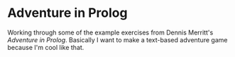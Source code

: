 # Adventure in Prolog

Working through some of the example exercises from Dennis Merritt's _Adventure in Prolog_. Basically I want to make a text-based adventure game because I'm cool like that.
